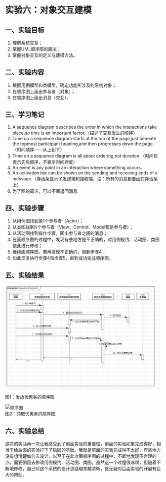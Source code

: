 # 实验六：对象交互建模  

## 一、实验目标  
1. 理解系统交互；  
2. 掌握UML顺序图的画法；  
3. 掌握对象交互的定义与建模方法。  

## 二、实验内容  
1. 根据用例模型和类模型，确定功能所涉及的系统对象；  
2. 在顺序图上画出参与者（对象）；  
3. 在顺序图上画出消息（交互）。  

## 三、学习笔记  
1. A sequence diagram describes the order in which the interactions take place,so time is an important factor.（描述了交互发生的顺序）  
2. Time on a sequence diagram starts at the top of the page,just beneath the topmost participant heading,and then progresses down the page.（时间顺序——从上到下）  
3. Time on a sequence diagram is all about ordering,not duration.（时间仅表示先后顺序，不表示时间跨度）  
4. An event is any point in an interaction where something occurs.  
5. An activation bar can be shown on the sending and receiving ends of a message.（存活条显示了发送端和接收端，注：所有的消息都要画在存活条上）   
6. 为了图的简洁，可以不画返回消息.  

## 四、实验步骤  
1. 从用例图找到第1个参与者（Actor）；  
2. 从类图找到N个参与者（View、Control、Model都是参与者）；  
3. 从活动图找到操作步骤，画出参与者之间的消息；  
4. 在画顺序图的过程中，发现有些地方是不正确的，对用例规约、活动图、类图依此进行修改；  
5. 继续画顺序图，若再发现不正确的，回到步骤4；
6. 如此反复执行步骤4和步骤5，直到成功完成顺序图。  

## 五、实验结果   
![顺序图](./Send_SequenceDiagram.jpg)  
图1：发放优惠券的顺序图  
  
![顺序图](./Receive_SequenceDiagram)  
图2：领取优惠券的顺序图  

## 六、实验总结  
这次的实验再一次让我感受到了前面实验的重要性，前面的实验如果完成得好，相当于给后面的实验打下了稳固的基础。我就是前面的实验完成得不太好，有些地方没有想清楚如何去设计，以至于在此次画顺序图的过程中，不断地发现不合理的点，需要倒回去修改用例规约、活动图、类图。虽然这一个过程很麻烦，但随着不断地修改，自己对这个系统的设计思路越来越清晰，这无疑对后面实验的开展有巨大的帮助。   
